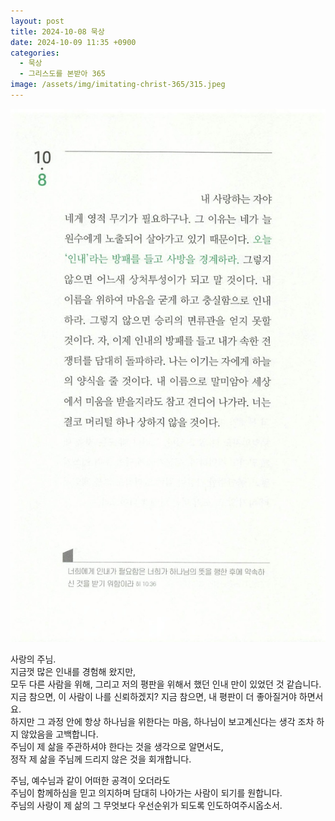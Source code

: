 ```yaml
---
layout: post
title: 2024-10-08 묵상
date: 2024-10-09 11:35 +0900
categories:
  - 묵상
  - 그리스도를 본받아 365
image: /assets/img/imitating-christ-365/315.jpeg
---
```


![315.jpeg](/assets/img/imitating-christ-365/315.jpeg)

사랑의 주님.  
지금껏 많은 인내를 경험해 왔지만,  
모두 다른 사람을 위해, 그리고 저의 평판을 위해서 했던 인내 만이 있었던 것 같습니다.  
지금 참으면, 이 사람이 나를 신뢰하겠지? 지금 참으면, 내 평판이 더 좋아질거야 하면서요.  
하지만 그 과정 안에 항상 하나님을 위한다는 마음, 하나님이 보고계신다는 생각 조차 하지 않았음을 고백합니다.  
주님이 제 삶을 주관하셔야 한다는 것을 생각으로 알면서도,  
정작 제 삶을 주님께 드리지 않은 것을 회개합니다.

주님, 예수님과 같이 어떠한 공격이 오더라도  
주님이 함께하심을 믿고 의지하며 담대히 나아가는 사람이 되기를 원합니다.  
주님의 사랑이 제 삶의 그 무엇보다 우선순위가 되도록 인도하여주시옵소서.
